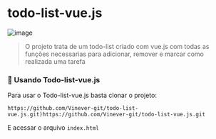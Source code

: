 # todo-list-vue.js
![image](https://github.com/Vinever-git/todo-list-vue.js/assets/61165312/c1347ab7-31cb-4ae6-98c7-ff9df1709dbf)
> O projeto trata de um todo-list criado com vue.js com todas as funções necessarias para adicionar, remover e marcar como realizada uma tarefa

### 🚀 Usando Todo-list-vue.js

Para usar o Todo-list-vue.js basta clonar o projeto:

```
https://github.com/Vinever-git/todo-list-vue.js.git)https://github.com/Vinever-git/todo-list-vue.js.git
```
E acessar o arquivo `index.html`

